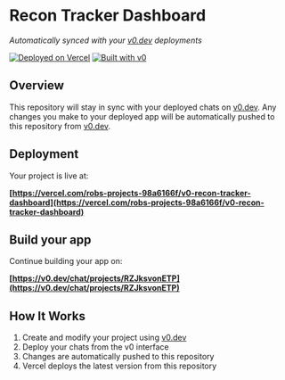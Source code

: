 # Recon Tracker Dashboard

*Automatically synced with your [v0.dev](https://v0.dev) deployments*

[![Deployed on Vercel](https://img.shields.io/badge/Deployed%20on-Vercel-black?style=for-the-badge&logo=vercel)](https://vercel.com/robs-projects-98a6166f/v0-recon-tracker-dashboard)
[![Built with v0](https://img.shields.io/badge/Built%20with-v0.dev-black?style=for-the-badge)](https://v0.dev/chat/projects/RZJksvonETP)

## Overview

This repository will stay in sync with your deployed chats on [v0.dev](https://v0.dev).
Any changes you make to your deployed app will be automatically pushed to this repository from [v0.dev](https://v0.dev).

## Deployment

Your project is live at:

**[https://vercel.com/robs-projects-98a6166f/v0-recon-tracker-dashboard](https://vercel.com/robs-projects-98a6166f/v0-recon-tracker-dashboard)**

## Build your app

Continue building your app on:

**[https://v0.dev/chat/projects/RZJksvonETP](https://v0.dev/chat/projects/RZJksvonETP)**

## How It Works

1. Create and modify your project using [v0.dev](https://v0.dev)
2. Deploy your chats from the v0 interface
3. Changes are automatically pushed to this repository
4. Vercel deploys the latest version from this repository